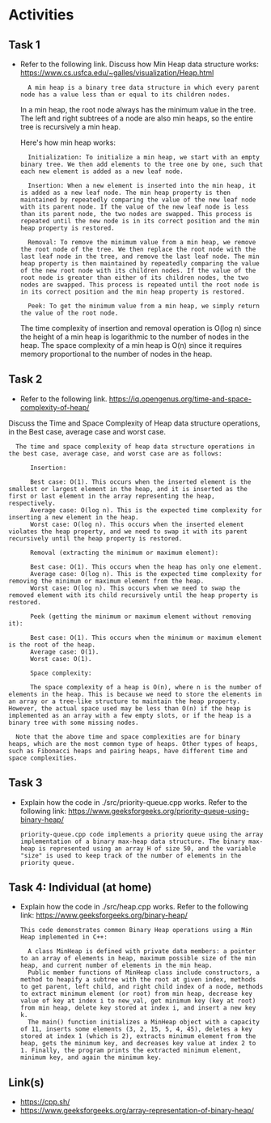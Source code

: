 # Activities

## Task 1

- Refer to the following link. Discuss how Min Heap data structure works:
  https://www.cs.usfca.edu/~galles/visualization/Heap.html


        A min heap is a binary tree data structure in which every parent node has a value less than or equal to its children nodes.

    In a min heap, the root node always has the minimum value in the tree. The left and right subtrees of a node are also min heaps, so the entire tree is recursively a min heap.

    Here's how min heap works:

        Initialization: To initialize a min heap, we start with an empty binary tree. We then add elements to the tree one by one, such that each new element is added as a new leaf node.

        Insertion: When a new element is inserted into the min heap, it is added as a new leaf node. The min heap property is then maintained by repeatedly comparing the value of the new leaf node with its parent node. If the value of the new leaf node is less than its parent node, the two nodes are swapped. This process is repeated until the new node is in its correct position and the min heap property is restored.

        Removal: To remove the minimum value from a min heap, we remove the root node of the tree. We then replace the root node with the last leaf node in the tree, and remove the last leaf node. The min heap property is then maintained by repeatedly comparing the value of the new root node with its children nodes. If the value of the root node is greater than either of its children nodes, the two nodes are swapped. This process is repeated until the root node is in its correct position and the min heap property is restored.

        Peek: To get the minimum value from a min heap, we simply return the value of the root node.

    The time complexity of insertion and removal operation is O(log n) since the height of a min heap is logarithmic to the number of nodes in the heap. The space complexity of a min heap is O(n) since it requires memory proportional to the number of nodes in the heap.
## Task 2

- Refer to the following link.
  https://iq.opengenus.org/time-and-space-complexity-of-heap/

Discuss the Time and Space Complexity of Heap data structure operations, in the Best case, average case and worst case.

      The time and space complexity of heap data structure operations in the best case, average case, and worst case are as follows:

          Insertion:

          Best case: O(1). This occurs when the inserted element is the smallest or largest element in the heap, and it is inserted as the first or last element in the array representing the heap, respectively.
          Average case: O(log n). This is the expected time complexity for inserting a new element in the heap.
          Worst case: O(log n). This occurs when the inserted element violates the heap property, and we need to swap it with its parent recursively until the heap property is restored.

          Removal (extracting the minimum or maximum element):

          Best case: O(1). This occurs when the heap has only one element.
          Average case: O(log n). This is the expected time complexity for removing the minimum or maximum element from the heap.
          Worst case: O(log n). This occurs when we need to swap the removed element with its child recursively until the heap property is restored.

          Peek (getting the minimum or maximum element without removing it):

          Best case: O(1). This occurs when the minimum or maximum element is the root of the heap.
          Average case: O(1).
          Worst case: O(1).

          Space complexity:

          The space complexity of a heap is O(n), where n is the number of elements in the heap. This is because we need to store the elements in an array or a tree-like structure to maintain the heap property. However, the actual space used may be less than O(n) if the heap is implemented as an array with a few empty slots, or if the heap is a binary tree with some missing nodes.

      Note that the above time and space complexities are for binary heaps, which are the most common type of heaps. Other types of heaps, such as Fibonacci heaps and pairing heaps, have different time and space complexities.

## Task 3

- Explain how the code in ./src/priority-queue.cpp works. Refer to the following link:
  https://www.geeksforgeeks.org/priority-queue-using-binary-heap/

      priority-queue.cpp code implements a priority queue using the array implementation of a binary max-heap data structure. The binary max-heap is represented using an array H of size 50, and the variable "size" is used to keep track of the number of elements in the priority queue.

## Task 4: Individual (at home)

- Explain how the code in ./src/heap.cpp works. Refer to the following link:
  https://www.geeksforgeeks.org/binary-heap/

      This code demonstrates common Binary Heap operations using a Min Heap implemented in C++:

        A class MinHeap is defined with private data members: a pointer to an array of elements in heap, maximum possible size of the min heap, and current number of elements in the min heap.
        Public member functions of MinHeap class include constructors, a method to heapify a subtree with the root at given index, methods to get parent, left child, and right child index of a node, methods to extract minimum element (or root) from min heap, decrease key value of key at index i to new_val, get minimum key (key at root) from min heap, delete key stored at index i, and insert a new key k.
        The main() function initializes a MinHeap object with a capacity of 11, inserts some elements (3, 2, 15, 5, 4, 45), deletes a key stored at index 1 (which is 2), extracts minimum element from the heap, gets the minimum key, and decreases key value at index 2 to 1. Finally, the program prints the extracted minimum element, minimum key, and again the minimum key.


## Link(s)

- https://cpp.sh/
- https://www.geeksforgeeks.org/array-representation-of-binary-heap/

